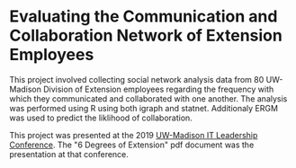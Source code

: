# Evaluating the Communication and Collaboration Network of Extension Employees

This project involved collecting social network analysis data from 80 UW-Madison Division of Extension employees regarding the frequency with which they communicated and collaborated with one another. The analysis was performed using R using both igraph and statnet. Additionaly ERGM was used to predict the liklihood of collaboration.

This project was presented at the 2019 [UW-Madison IT Leadership Conference](https://itlc.it.wisc.edu/). The "6 Degrees of Extension" pdf document was the presentation at that conference.